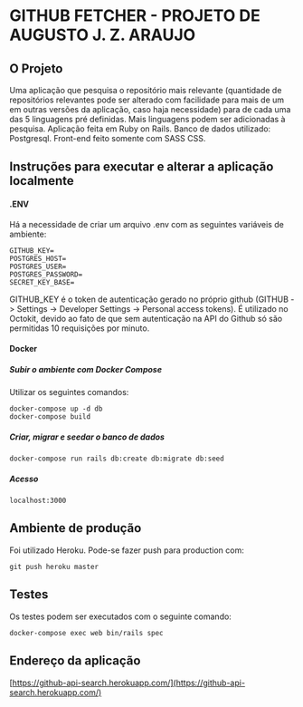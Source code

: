 # GITHUB FETCHER - PROJETO DE AUGUSTO J. Z. ARAUJO

## O Projeto

Uma aplicação que pesquisa o repositório mais relevante (quantidade de repositórios relevantes pode ser alterado com facilidade para mais de um em outras versões da aplicação, caso haja necessidade) para de cada uma das 5 linguagens pré definidas. Mais linguagens podem ser adicionadas à pesquisa. Aplicação feita em Ruby on Rails. Banco de dados utilizado: Postgresql. Front-end feito somente com SASS CSS.

## Instruções para executar e alterar a aplicação localmente

#### .ENV
Há a necessidade de criar um arquivo .env com as seguintes variáveis de ambiente:
```
GITHUB_KEY=
POSTGRES_HOST=
POSTGRES_USER=
POSTGRES_PASSWORD=
SECRET_KEY_BASE=
```
GITHUB_KEY é o token de autenticação gerado no próprio github (GITHUB -> Settings -> Developer Settings -> Personal access tokens). É utilizado no Octokit, devido ao fato de que sem autenticação na API do Github só são permitidas 10 requisições por minuto.

#### Docker
##### Subir o ambiente com Docker Compose

Utilizar os seguintes comandos:
```
docker-compose up -d db
docker-compose build
```

##### Criar, migrar e seedar o banco de dados
```
docker-compose run rails db:create db:migrate db:seed
```

##### Acesso
```
localhost:3000
```

## Ambiente de produção

Foi utilizado Heroku. Pode-se fazer push para production com:

```
git push heroku master
```

## Testes

Os testes podem ser executados com o seguinte comando:
```
docker-compose exec web bin/rails spec
```

## Endereço da aplicação

[https://github-api-search.herokuapp.com/](https://github-api-search.herokuapp.com/)
